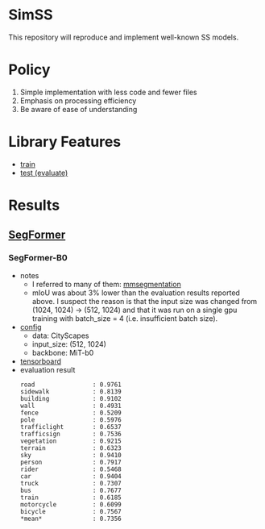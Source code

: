 # SimSS
This repository will reproduce and implement well-known SS models.

# Policy
1. Simple implementation with less code and fewer files
1. Emphasis on processing efficiency
1. Be aware of ease of understanding

# Library Features
* [train](./tools/train.py)
* [test (evaluate)](./tools/test.py)

# Results
## [SegFormer](https://arxiv.org/abs/2105.15203)
### SegFormer-B0
* notes
  * I referred to many of them: [mmsegmentation](https://github.com/open-mmlab/mmsegmentation/blob/master/mmseg/models/backbones/mit.py)
  * mIoU was about 3% lower than the evaluation results reported above. I suspect the reason is that the input size was changed from (1024, 1024) -> (512, 1024) and that it was run on a single gpu training with batch_size = 4 (i.e. insufficient batch size).
* [config](./configs/segformer_mit-b0_cityscapes_h512_w1024.yaml)
    * data: CityScapes
    * input_size: (512, 1024)
    * backbone: MiT-b0
* [tensorboard](https://tensorboard.dev/experiment/jZM1DMx3RaKGspfAeq7psA/)
* evaluation result
  ```
  road                : 0.9761
  sidewalk            : 0.8139
  building            : 0.9102
  wall                : 0.4931
  fence               : 0.5209
  pole                : 0.5976
  trafficlight        : 0.6537
  trafficsign         : 0.7536
  vegetation          : 0.9215
  terrain             : 0.6323
  sky                 : 0.9410
  person              : 0.7917
  rider               : 0.5468
  car                 : 0.9404
  truck               : 0.7307
  bus                 : 0.7677
  train               : 0.6185
  motorcycle          : 0.6099
  bicycle             : 0.7567
  *mean*              : 0.7356
  ```